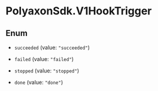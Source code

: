 # PolyaxonSdk.V1HookTrigger

## Enum


* `succeeded` (value: `"succeeded"`)

* `failed` (value: `"failed"`)

* `stopped` (value: `"stopped"`)

* `done` (value: `"done"`)


